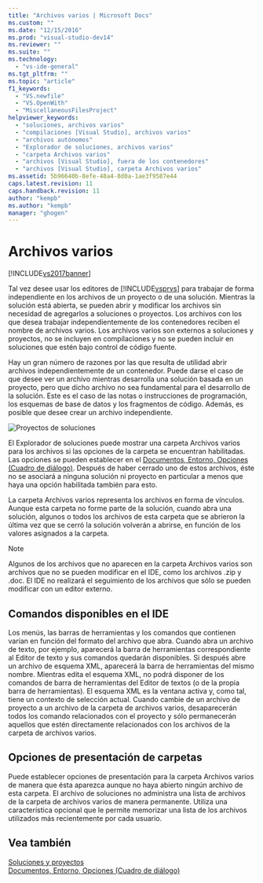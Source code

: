 ```yaml
---
title: "Archivos varios | Microsoft Docs"
ms.custom: ""
ms.date: "12/15/2016"
ms.prod: "visual-studio-dev14"
ms.reviewer: ""
ms.suite: ""
ms.technology: 
  - "vs-ide-general"
ms.tgt_pltfrm: ""
ms.topic: "article"
f1_keywords: 
  - "VS.newfile"
  - "VS.OpenWith"
  - "MiscellaneousFilesProject"
helpviewer_keywords: 
  - "soluciones, archivos varios"
  - "compilaciones [Visual Studio], archivos varios"
  - "archivos autónomos"
  - "Explorador de soluciones, archivos varios"
  - "carpeta Archivos varios"
  - "archivos [Visual Studio], fuera de los contenedores"
  - "archivos [Visual Studio], carpeta Archivos varios"
ms.assetid: 5b96640b-8efe-48a4-8d0a-1ae3f9587e44
caps.latest.revision: 11
caps.handback.revision: 11
author: "kempb"
ms.author: "kempb"
manager: "ghogen"
---
```

# Archivos varios
[!INCLUDE[vs2017banner](../../code-quality/includes/vs2017banner.md)]

Tal vez desee usar los editores de [!INCLUDE[vsprvs](../../code-quality/includes/vsprvs_md.md)] para trabajar de forma independiente en los archivos de un proyecto o de una solución.  Mientras la solución está abierta, se pueden abrir y modificar los archivos sin necesidad de agregarlos a soluciones o proyectos.  Los archivos con los que desea trabajar independientemente de los contenedores reciben el nombre de archivos varios.  Los archivos varios son externos a soluciones y proyectos, no se incluyen en compilaciones y no se pueden incluir en soluciones que estén bajo control de código fuente.  
  
 Hay un gran número de razones por las que resulta de utilidad abrir archivos independientemente de un contenedor.  Puede darse el caso de que desee ver un archivo mientras desarrolla una solución basada en un proyecto, pero que dicho archivo no sea fundamental para el desarrollo de la solución.  Este es el caso de las notas o instrucciones de programación, los esquemas de base de datos y los fragmentos de código.  Además, es posible que desee crear un archivo independiente.  
  
 ![Proyectos de soluciones](../../ide/reference/media/projects_solutions_misc.gif "Projects\_Solutions\_Misc")  
  
 El Explorador de soluciones puede mostrar una carpeta Archivos varios para los archivos si las opciones de la carpeta se encuentran habilitadas.  Las opciones se pueden establecer en el [Documentos, Entorno, Opciones \(Cuadro de diálogo\)](../../ide/reference/documents-environment-options-dialog-box.md).  Después de haber cerrado uno de estos archivos, éste no se asociará a ninguna solución ni proyecto en particular a menos que haya una opción habilitada también para esto.  
  
 La carpeta Archivos varios representa los archivos en forma de vínculos.  Aunque esta carpeta no forme parte de la solución, cuando abra una solución, algunos o todos los archivos de esta carpeta que se abrieron la última vez que se cerró la solución volverán a abrirse, en función de los valores asignados a la carpeta.  
  
> [!NOTE]
>  Algunos de los archivos que no aparecen en la carpeta Archivos varios son archivos que no se pueden modificar en el IDE, como los archivos .zip y .doc.  El IDE no realizará el seguimiento de los archivos que sólo se pueden modificar con un editor externo.  
  
## Comandos disponibles en el IDE  
 Los menús, las barras de herramientas y los comandos que contienen varían en función del formato del archivo que abra.  Cuando abra un archivo de texto, por ejemplo, aparecerá la barra de herramientas correspondiente al Editor de texto y sus comandos quedarán disponibles.  Si después abre un archivo de esquema XML, aparecerá la barra de herramientas del mismo nombre.  Mientras edita el esquema XML, no podrá disponer de los comandos de barra de herramientas del Editor de textos \(o de la propia barra de herramientas\).  El esquema XML es la ventana activa y, como tal, tiene un contexto de selección actual.  Cuando cambie de un archivo de proyecto a un archivo de la carpeta de archivos varios, desaparecerán todos los comando relacionados con el proyecto y sólo permanecerán aquellos que estén directamente relacionados con los archivos de la carpeta de archivos varios.  
  
## Opciones de presentación de carpetas  
 Puede establecer opciones de presentación para la carpeta Archivos varios de manera que ésta aparezca aunque no haya abierto ningún archivo de esta carpeta.  El archivo de soluciones no administra una lista de archivos de la carpeta de archivos varios de manera permanente.  Utiliza una característica opcional que le permite memorizar una lista de los archivos utilizados más recientemente por cada usuario.  
  
## Vea también  
 [Soluciones y proyectos](../../ide/solutions-and-projects-in-visual-studio.md)   
 [Documentos, Entorno, Opciones \(Cuadro de diálogo\)](../../ide/reference/documents-environment-options-dialog-box.md)
